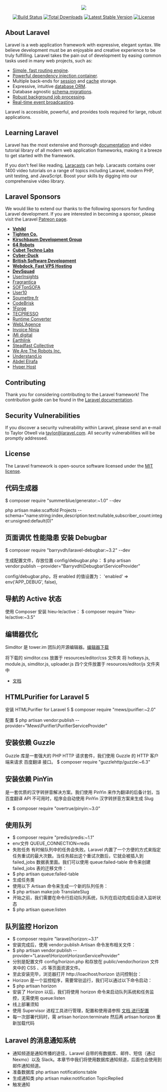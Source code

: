 <p align="center"><img src="https://laravel.com/assets/img/components/logo-laravel.svg"></p>

<p align="center">
<a href="https://travis-ci.org/laravel/framework"><img src="https://travis-ci.org/laravel/framework.svg" alt="Build Status"></a>
<a href="https://packagist.org/packages/laravel/framework"><img src="https://poser.pugx.org/laravel/framework/d/total.svg" alt="Total Downloads"></a>
<a href="https://packagist.org/packages/laravel/framework"><img src="https://poser.pugx.org/laravel/framework/v/stable.svg" alt="Latest Stable Version"></a>
<a href="https://packagist.org/packages/laravel/framework"><img src="https://poser.pugx.org/laravel/framework/license.svg" alt="License"></a>
</p>

## About Laravel

Laravel is a web application framework with expressive, elegant syntax. We believe development must be an enjoyable and creative experience to be truly fulfilling. Laravel takes the pain out of development by easing common tasks used in many web projects, such as:

- [Simple, fast routing engine](https://laravel.com/docs/routing).
- [Powerful dependency injection container](https://laravel.com/docs/container).
- Multiple back-ends for [session](https://laravel.com/docs/session) and [cache](https://laravel.com/docs/cache) storage.
- Expressive, intuitive [database ORM](https://laravel.com/docs/eloquent).
- Database agnostic [schema migrations](https://laravel.com/docs/migrations).
- [Robust background job processing](https://laravel.com/docs/queues).
- [Real-time event broadcasting](https://laravel.com/docs/broadcasting).

Laravel is accessible, powerful, and provides tools required for large, robust applications.

## Learning Laravel

Laravel has the most extensive and thorough [documentation](https://laravel.com/docs) and video tutorial library of all modern web application frameworks, making it a breeze to get started with the framework.

If you don't feel like reading, [Laracasts](https://laracasts.com) can help. Laracasts contains over 1400 video tutorials on a range of topics including Laravel, modern PHP, unit testing, and JavaScript. Boost your skills by digging into our comprehensive video library.

## Laravel Sponsors

We would like to extend our thanks to the following sponsors for funding Laravel development. If you are interested in becoming a sponsor, please visit the Laravel [Patreon page](https://patreon.com/taylorotwell).

- **[Vehikl](https://vehikl.com/)**
- **[Tighten Co.](https://tighten.co)**
- **[Kirschbaum Development Group](https://kirschbaumdevelopment.com)**
- **[64 Robots](https://64robots.com)**
- **[Cubet Techno Labs](https://cubettech.com)**
- **[Cyber-Duck](https://cyber-duck.co.uk)**
- **[British Software Development](https://www.britishsoftware.co)**
- **[Webdock, Fast VPS Hosting](https://www.webdock.io/en)**
- **[DevSquad](https://devsquad.com)**
- [UserInsights](https://userinsights.com)
- [Fragrantica](https://www.fragrantica.com)
- [SOFTonSOFA](https://softonsofa.com/)
- [User10](https://user10.com)
- [Soumettre.fr](https://soumettre.fr/)
- [CodeBrisk](https://codebrisk.com)
- [1Forge](https://1forge.com)
- [TECPRESSO](https://tecpresso.co.jp/)
- [Runtime Converter](http://runtimeconverter.com/)
- [WebL'Agence](https://weblagence.com/)
- [Invoice Ninja](https://www.invoiceninja.com)
- [iMi digital](https://www.imi-digital.de/)
- [Earthlink](https://www.earthlink.ro/)
- [Steadfast Collective](https://steadfastcollective.com/)
- [We Are The Robots Inc.](https://watr.mx/)
- [Understand.io](https://www.understand.io/)
- [Abdel Elrafa](https://abdelelrafa.com)
- [Hyper Host](https://hyper.host)

## Contributing

Thank you for considering contributing to the Laravel framework! The contribution guide can be found in the [Laravel documentation](https://laravel.com/docs/contributions).

## Security Vulnerabilities

If you discover a security vulnerability within Laravel, please send an e-mail to Taylor Otwell via [taylor@laravel.com](mailto:taylor@laravel.com). All security vulnerabilities will be promptly addressed.

## License

The Laravel framework is open-source software licensed under the [MIT license](https://opensource.org/licenses/MIT).

## 代码生成器
 $ composer require "summerblue/generator:~1.0" --dev

php artisan make:scaffold Projects --schema="name:string:index,description:text:nullable,subscriber_count:integer:unsigned:default(0)"

## 页面调优 性能隐患 安装 Debugbar
 $ composer require "barryvdh/laravel-debugbar:~3.2" --dev

生成配置文件，存放位置 config/debugbar.php：
$ php artisan vendor:publish --provider="Barryvdh\Debugbar\ServiceProvider"

config/debugbar.php，将 enabled 的值设置为： 'enabled' => env('APP_DEBUG', false),

## 导航的 Active 状态

 使用 Composer 安装 hieu-le/active： $ composer require "hieu-le/active:~3.5"

## 编辑器优化
Simditor 是 tower.im 团队的开源编辑器。[编辑器下载](https://github.com/mycolorway/simditor/releases/download/v2.3.6/simditor-2.3.6.zip)
 
将下载的 simditor.css 放置于 resources/editor/css 文件夹
将 hotkeys.js, module.js, simditor.js, uploader.js 四个文件放置于 resources/editor/js 文件夹中
- [文档](https://simditor.tower.im/docs/doc-config.html#anchor-upload) 

## HTMLPurifier for Laravel 5
安装 HTMLPurifier for Laravel 5
 $ composer require "mews/purifier:~2.0"

配置 
 $ php artisan vendor:publish --provider="Mews\Purifier\PurifierServiceProvider"

## 安装依赖 Guzzle
Guzzle 库是一套强大的 PHP HTTP 请求套件，我们使用 Guzzle 的 HTTP 客户端来请求 百度翻译 接口。
 $ composer require "guzzlehttp/guzzle:~6.3"

## 安装依赖 PinYin
是一套优质的汉字转拼音解决方案。我们使用 PinYin 来作为翻译的后备计划，当百度翻译 API 不可用时，程序会自动使用 PinYin 汉字转拼音方案来生成 Slug
- $ composer require "overtrue/pinyin:~3.0"

## 使用队列
- $ composer require "predis/predis:~1.1"
- env文件 QUEUE_CONNECTION=redis
- 失败任务
有时候队列中的任务会失败。Laravel 内置了一个方便的方式来指定任务重试的最大次数。当任务超出这个重试次数后，它就会被插入到 failed_jobs 数据表里面。我们可以使用 queue:failed-table 命令来创建 failed_jobs 表的迁移文件：
- $ php artisan queue:failed-table
- 生成任务类
- 使用以下 Artisan 命令来生成一个新的队列任务：
- $ php artisan make:job TranslateSlug
- 开始之前，我们需要在命令行启动队列系统，队列在启动完成后会进入监听状态
- $ php artisan queue:listen

## 队列监控 Horizon
- $ composer require "laravel/horizon:~3.1"
- 安装完成后，使用 vendor:publish Artisan 命令发布相关文件：
- $ php artisan vendor:publish --provider="Laravel\Horizon\HorizonServiceProvider"
- 分别是配置文件 config/horizon.php 和存放在 public/vendor/horizon 文件夹中的 CSS 、JS 等页面资源文件。
- 至此安装完毕，浏览器打开 http://loaclhost/horizon 访问控制台：
- Horizon 是一个监控程序，需要常驻运行，我们可以通过以下命令启动：
- $ php artisan horizon
- 安装了 Horizon 以后，我们将使用 horizon 命令来启动队列系统和任务监控，无需使用 queue:listen
- 线上部署须知
- 使用 Supervisor 进程工具进行管理，配置和使用请参照 [文档 进行配置](https://learnku.com/docs/laravel/5.8/horizon/3945#Supervisor-%E9%85%8D%E7%BD%AE)
- 每一次部署代码时，需 artisan horizon:terminate 然后再 artisan horizon 重新加载代码

## Laravel 的消息通知系统
- 通知频道是通知传播的途径，Laravel 自带的有数据库、邮件、短信（通过 Nexmo）以及 Slack。本章节中我们将使用数据库通知频道，后面也会使用到邮件通知频道。
- 准备数据库 php artisan notifications:table
- 生成通知类 php artisan make:notification TopicReplied
- 触发通知